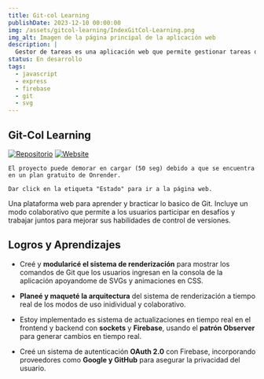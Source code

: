 ```yaml
---
title: Git-col Learning
publishDate: 2023-12-10 00:00:00
img: /assets/gitcol-learning/IndexGitCol-Learning.png
img_alt: Imagen de la página principal de la aplicación web
description: |
  Gestor de tareas es una aplicación web que permite gestionar tareas de manera sencilla y rápida.
status: En desarrollo
tags:
  - javascript
  - express
  - firebase
  - git
  - svg
---
```

## Git-Col Learning

[![Repositorio](https://img.shields.io/badge/Repositorio-%23090b11?style=for-the-badge&logo=github&logoColor=white&labelColor=%23090b11)](https://github.com/J4F3ET/UD.ProyectoDeGrado.GitCol-Learning)
[![Website](https://img.shields.io/website?url=https%3A%2F%2Fgitcol-learning.onrender.com&up_message=Desplegado&down_message=No%20desplegado&style=for-the-badge&label=Estado&labelColor=%23090b11)](https://gitcol-learning.onrender.com)

`El proyecto puede demorar en cargar (50 seg) debido a que se encuentra en un plan gratuito de Onrender.`

`Dar click en la etiqueta "Estado" para ir a la página web.`

Una plataforma web para aprender y bracticar lo basico de Git. Incluye un modo colaborativo que permite a los usuarios participar en desafíos y trabajar juntos para mejorar sus habilidades de control de versiones.


## Logros y Aprendizajes

- Creé y **modularicé el sistema de renderización** para mostrar los
comandos de Git que los usuarios ingresan en la consola de la aplicación
apoyandome de SVGs y animaciones en CSS.

- **Planeé y maqueté la arquitectura** del sistema de renderización a tiempo real
de los modos de uso inidividual y colaborativo.

- Estoy implementado es sistema de actualizaciones en tiempo real en el frontend y backend
con **sockets** y **Firebase**, usando el **patrón Observer** para generar cambios en tiempo real.

- Creé un sistema de autenticación **OAuth 2.0** con Firebase, incorporando
proveedores como **Google y GitHub** para asegurar la privacidad del usuario.
